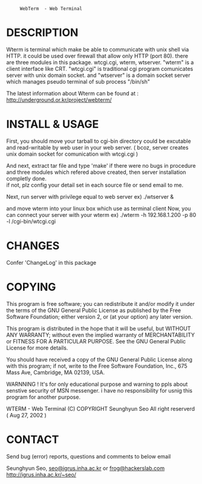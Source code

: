 

		 WebTerm  - Web Terminal 



 DESCRIPTION
 ==========================================================================

  Wterm is terminal which make be able to communicate with unix shell via 
 HTTP. it could be used over firewall that allow only HTTP (port 80).
 there are three modules in this package. wtcgi.cgi, wterm, wtserver.
 "wterm" is a client interface like CRT. "wtcgi.cgi" is traditional 
 cgi program comunicates server with unix domain socket. and "wtserver" 
 is a domain socket server which manages pseudo terminal of sub process 
 "/bin/sh"

 The latest information about Wterm can be found at :
 http://underground.or.kr/project/webterm/


 INSTALL & USAGE 
 ==========================================================================

 First, you should move your tarball to cgi-bin directory could be excutable 
 and read-writable by web user in your web server. 
 ( bcoz, server creates unix domain socket for comunication with wtcgi.cgi ) 
 
 And next, extract tar file  and type 'make'
 if there were no bugs in procedure and three modules which refered above 
 created, then server installation completly done.  
 if not, plz config your detail set in each source file or send email to me.
 
 Next, run server with privilege  equal to 
 web server
 ex)
	./wtserver &

 and move wterm into your linux box which use as terminal client 
 Now, you can connect your server with your wterm
 ex)
	./wterm -h 192.168.1.200 -p 80 -l /cgi-bin/wtcgi.cgi


 CHANGES
 ==========================================================================

 Confer 'ChangeLog' in this package


 COPYING
 ==========================================================================

 This program is free software; you can  redistribute it and/or modify
 it under the terms  of the GNU General Public  License as published by
 the  Free Software Foundation; either version  2,  or (at your option)
 any later version.

 This program is distributed  in the hope that  it will be  useful, but
 WITHOUT    ANY  WARRANTY;  without   even   the  implied  warranty  of
 MERCHANTABILITY  or  FITNESS FOR  A PARTICULAR   PURPOSE.  See the GNU
 General Public License for more details.

 You should  have received a  copy of  the GNU  General Public  License
 along with   this  program; if   not,  write  to   the Free   Software
 Foundation, Inc., 675 Mass Ave, Cambridge, MA 02139, USA.


 WARNNING !  It's for only educational purpose and warning to ppls
 about senstive security of MSN messenger.
 i have no responsibility for usnig this program for another purpose.

 WTERM - Web Terminal
 (C) COPYRIGHT Seunghyun Seo
 All right reserverd ( Aug 27, 2002 )


 CONTACT
 ======================================================================

 Send bug (error) reports, questions and comments to below email

 Seunghyun Seo, seo@igrus.inha.ac.kr or frog@hackerslab.com
 http://igrus.inha.ac.kr/~seo/




